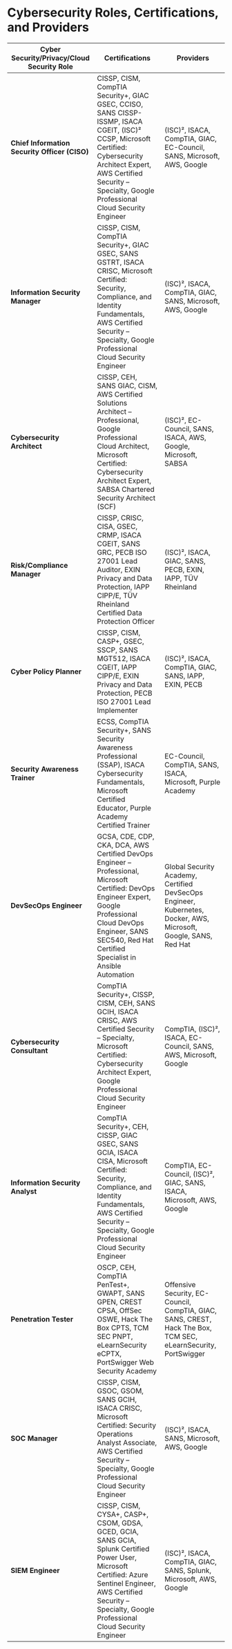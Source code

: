 # Cybersecurity Roles, Certifications, and Providers

| **Cyber Security/Privacy/Cloud Security Role**       | **Certifications**                                                                                                                                                                                                                   | **Providers**                                                                                                                                                                                                                   |
|------------------------------------------------------|---------------------------------------------------------------------------------------------------------------------------------------------------------------------------------------------------------------------------------------------------|---------------------------------------------------------------------------------------------------------------------------------------------------------------------------------------------------------------------------------------------|
| **Chief Information Security Officer (CISO)**        | CISSP, CISM, CompTIA Security+, GIAC GSEC, CCISO, SANS CISSP-ISSMP, ISACA CGEIT, (ISC)² CCSP, Microsoft Certified: Cybersecurity Architect Expert, AWS Certified Security – Specialty, Google Professional Cloud Security Engineer                   | (ISC)², ISACA, CompTIA, GIAC, EC-Council, SANS, Microsoft, AWS, Google                                                                                                                                                                     |
| **Information Security Manager**                     | CISSP, CISM, CompTIA Security+, GIAC GSEC, SANS GSTRT, ISACA CRISC, Microsoft Certified: Security, Compliance, and Identity Fundamentals, AWS Certified Security – Specialty, Google Professional Cloud Security Engineer                           | (ISC)², ISACA, CompTIA, GIAC, SANS, Microsoft, AWS, Google                                                                                                                                                                                 |
| **Cybersecurity Architect**                         | CISSP, CEH, SANS GIAC, CISM, AWS Certified Solutions Architect – Professional, Google Professional Cloud Architect, Microsoft Certified: Cybersecurity Architect Expert, SABSA Chartered Security Architect (SCF)                                   | (ISC)², EC-Council, SANS, ISACA, AWS, Google, Microsoft, SABSA                                                                                                                                                                            |
| **Risk/Compliance Manager**                         | CISSP, CRISC, CISA, GSEC, CRMP, ISACA CGEIT, SANS GRC, PECB ISO 27001 Lead Auditor, EXIN Privacy and Data Protection, IAPP CIPP/E, TÜV Rheinland Certified Data Protection Officer                                                                | (ISC)², ISACA, GIAC, SANS, PECB, EXIN, IAPP, TÜV Rheinland                                                                                                                                                                                |
| **Cyber Policy Planner**                            | CISSP, CISM, CASP+, GSEC, SSCP, SANS MGT512, ISACA CGEIT, IAPP CIPP/E, EXIN Privacy and Data Protection, PECB ISO 27001 Lead Implementer                                                                                                         | (ISC)², ISACA, CompTIA, GIAC, SANS, IAPP, EXIN, PECB                                                                                                                                                                                       |
| **Security Awareness Trainer**                      | ECSS, CompTIA Security+, SANS Security Awareness Professional (SSAP), ISACA Cybersecurity Fundamentals, Microsoft Certified Educator, Purple Academy Certified Trainer                                                                             | EC-Council, CompTIA, SANS, ISACA, Microsoft, Purple Academy                                                                                                                                                                                |
| **DevSecOps Engineer**                              | GCSA, CDE, CDP, CKA, DCA, AWS Certified DevOps Engineer – Professional, Microsoft Certified: DevOps Engineer Expert, Google Professional Cloud DevOps Engineer, SANS SEC540, Red Hat Certified Specialist in Ansible Automation                       | Global Security Academy, Certified DevSecOps Engineer, Kubernetes, Docker, AWS, Microsoft, Google, SANS, Red Hat                                                                                                                           |
| **Cybersecurity Consultant**                        | CompTIA Security+, CISSP, CISM, CEH, SANS GCIH, ISACA CRISC, AWS Certified Security – Specialty, Microsoft Certified: Cybersecurity Architect Expert, Google Professional Cloud Security Engineer                                                   | CompTIA, (ISC)², ISACA, EC-Council, SANS, AWS, Microsoft, Google                                                                                                                                                                           |
| **Information Security Analyst**                    | CompTIA Security+, CEH, CISSP, GIAC GSEC, SANS GCIA, ISACA CISA, Microsoft Certified: Security, Compliance, and Identity Fundamentals, AWS Certified Security – Specialty, Google Professional Cloud Security Engineer                               | CompTIA, EC-Council, (ISC)², GIAC, SANS, ISACA, Microsoft, AWS, Google                                                                                                                                                                     |
| **Penetration Tester**                              | OSCP, CEH, CompTIA PenTest+, GWAPT, SANS GPEN, CREST CPSA, OffSec OSWE, Hack The Box CPTS, TCM SEC PNPT, eLearnSecurity eCPTX, PortSwigger Web Security Academy                                                                                   | Offensive Security, EC-Council, CompTIA, GIAC, SANS, CREST, Hack The Box, TCM SEC, eLearnSecurity, PortSwigger                                                                                                                              |
| **SOC Manager**                                     | CISSP, CISM, GSOC, GSOM, SANS GCIH, ISACA CRISC, Microsoft Certified: Security Operations Analyst Associate, AWS Certified Security – Specialty, Google Professional Cloud Security Engineer                                                        | (ISC)², ISACA, SANS, Microsoft, AWS, Google                                                                                                                                                                                                |
| **SIEM Engineer**                                   | CISSP, CISM, CYSA+, CASP+, CSOM, GDSA, GCED, GCIA, SANS GCIA, Splunk Certified Power User, Microsoft Certified: Azure Sentinel Engineer, AWS Certified Security – Specialty, Google Professional Cloud Security Engineer | (ISC)², ISACA, CompTIA, GIAC, SANS, Splunk, Microsoft, AWS, Google |
